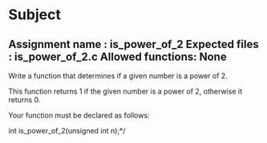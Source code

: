  # Subject

Assignment name  : is_power_of_2
Expected files   : is_power_of_2.c
Allowed functions: None
--------------------------------------------------------------------------------

Write a function that determines if a given number is a power of 2.

This function returns 1 if the given number is a power of 2, otherwise it returns 0.

Your function must be declared as follows:

int	    is_power_of_2(unsigned int n);*/

